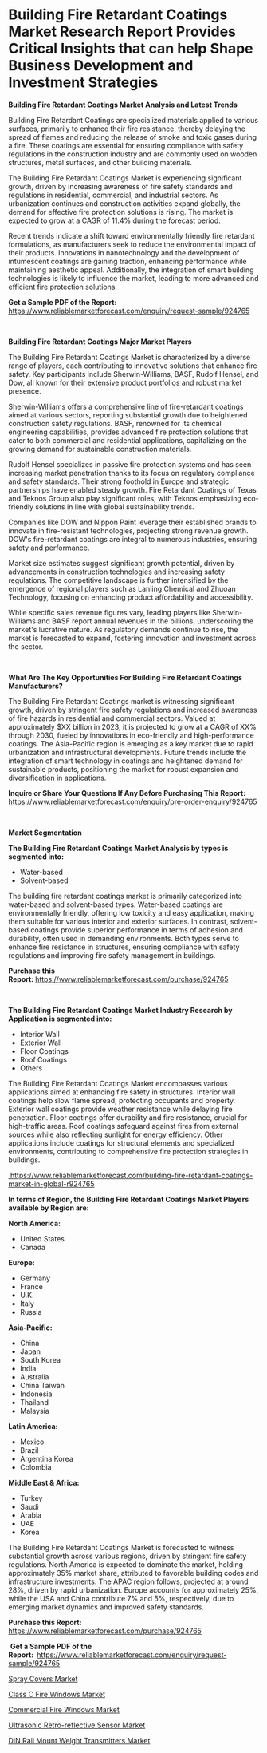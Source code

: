 <p><h1>Building Fire Retardant Coatings Market Research Report Provides Critical Insights that can help Shape Business Development and Investment Strategies</h1></p><p><strong>Building Fire Retardant Coatings Market Analysis and Latest Trends</strong></p>
<p><p>Building Fire Retardant Coatings are specialized materials applied to various surfaces, primarily to enhance their fire resistance, thereby delaying the spread of flames and reducing the release of smoke and toxic gases during a fire. These coatings are essential for ensuring compliance with safety regulations in the construction industry and are commonly used on wooden structures, metal surfaces, and other building materials.</p><p>The Building Fire Retardant Coatings Market is experiencing significant growth, driven by increasing awareness of fire safety standards and regulations in residential, commercial, and industrial sectors. As urbanization continues and construction activities expand globally, the demand for effective fire protection solutions is rising. The market is expected to grow at a CAGR of 11.4% during the forecast period. </p><p>Recent trends indicate a shift toward environmentally friendly fire retardant formulations, as manufacturers seek to reduce the environmental impact of their products. Innovations in nanotechnology and the development of intumescent coatings are gaining traction, enhancing performance while maintaining aesthetic appeal. Additionally, the integration of smart building technologies is likely to influence the market, leading to more advanced and efficient fire protection solutions.</p></p>
<p><strong>Get a Sample PDF of the Report:&nbsp;</strong> <a href="https://www.reliablemarketforecast.com/enquiry/request-sample/924765?utm_campaign=1170&utm_medium=2&utm_source=Github&utm_content=ia&utm_term=01102024&utm_id=building-fire-retardant-coatings">https://www.reliablemarketforecast.com/enquiry/request-sample/924765</a></p>
<p>&nbsp;</p>
<p><strong>Building Fire Retardant Coatings Major Market Players</strong></p>
<p><p>The Building Fire Retardant Coatings Market is characterized by a diverse range of players, each contributing to innovative solutions that enhance fire safety. Key participants include Sherwin-Williams, BASF, Rudolf Hensel, and Dow, all known for their extensive product portfolios and robust market presence.</p><p>Sherwin-Williams offers a comprehensive line of fire-retardant coatings aimed at various sectors, reporting substantial growth due to heightened construction safety regulations. BASF, renowned for its chemical engineering capabilities, provides advanced fire protection solutions that cater to both commercial and residential applications, capitalizing on the growing demand for sustainable construction materials.</p><p>Rudolf Hensel specializes in passive fire protection systems and has seen increasing market penetration thanks to its focus on regulatory compliance and safety standards. Their strong foothold in Europe and strategic partnerships have enabled steady growth. Fire Retardant Coatings of Texas and Teknos Group also play significant roles, with Teknos emphasizing eco-friendly solutions in line with global sustainability trends.</p><p>Companies like DOW and Nippon Paint leverage their established brands to innovate in fire-resistant technologies, projecting strong revenue growth. DOW's fire-retardant coatings are integral to numerous industries, ensuring safety and performance.</p><p>Market size estimates suggest significant growth potential, driven by advancements in construction technologies and increasing safety regulations. The competitive landscape is further intensified by the emergence of regional players such as Lanling Chemical and Zhuoan Technology, focusing on enhancing product affordability and accessibility.</p><p>While specific sales revenue figures vary, leading players like Sherwin-Williams and BASF report annual revenues in the billions, underscoring the market's lucrative nature. As regulatory demands continue to rise, the market is forecasted to expand, fostering innovation and investment across the sector.</p></p>
<p>&nbsp;</p>
<p><strong>What Are The Key Opportunities For Building Fire Retardant Coatings Manufacturers?</strong></p>
<p><p>The Building Fire Retardant Coatings market is witnessing significant growth, driven by stringent fire safety regulations and increased awareness of fire hazards in residential and commercial sectors. Valued at approximately $XX billion in 2023, it is projected to grow at a CAGR of XX% through 2030, fueled by innovations in eco-friendly and high-performance coatings. The Asia-Pacific region is emerging as a key market due to rapid urbanization and infrastructural developments. Future trends include the integration of smart technology in coatings and heightened demand for sustainable products, positioning the market for robust expansion and diversification in applications.</p></p>
<p><strong>Inquire or Share Your Questions If Any Before Purchasing This Report:</strong> <a href="https://www.reliablemarketforecast.com/enquiry/pre-order-enquiry/924765?utm_campaign=1170&utm_medium=2&utm_source=Github&utm_content=ia&utm_term=01102024&utm_id=building-fire-retardant-coatings">https://www.reliablemarketforecast.com/enquiry/pre-order-enquiry/924765</a></p>
<p>&nbsp;</p>
<p><strong>Market Segmentation</strong></p>
<p><strong>The Building Fire Retardant Coatings Market Analysis by types is segmented into:</strong></p>
<p><ul><li>Water-based</li><li>Solvent-based</li></ul></p>
<p><p>The building fire retardant coatings market is primarily categorized into water-based and solvent-based types. Water-based coatings are environmentally friendly, offering low toxicity and easy application, making them suitable for various interior and exterior surfaces. In contrast, solvent-based coatings provide superior performance in terms of adhesion and durability, often used in demanding environments. Both types serve to enhance fire resistance in structures, ensuring compliance with safety regulations and improving fire safety management in buildings.</p></p>
<p><strong>Purchase this Report:&nbsp;</strong><a href="https://www.reliablemarketforecast.com/purchase/924765?utm_campaign=1170&utm_medium=2&utm_source=Github&utm_content=ia&utm_term=01102024&utm_id=building-fire-retardant-coatings">https://www.reliablemarketforecast.com/purchase/924765</a></p>
<p>&nbsp;</p>
<p><strong>The Building Fire Retardant Coatings Market Industry Research by Application is segmented into:</strong></p>
<p><ul><li>Interior Wall</li><li>Exterior Wall</li><li>Floor Coatings</li><li>Roof Coatings</li><li>Others</li></ul></p>
<p><p>The Building Fire Retardant Coatings Market encompasses various applications aimed at enhancing fire safety in structures. Interior wall coatings help slow flame spread, protecting occupants and property. Exterior wall coatings provide weather resistance while delaying fire penetration. Floor coatings offer durability and fire resistance, crucial for high-traffic areas. Roof coatings safeguard against fires from external sources while also reflecting sunlight for energy efficiency. Other applications include coatings for structural elements and specialized environments, contributing to comprehensive fire protection strategies in buildings.</p></p>
<p><a href="https://www.reliablemarketforecast.com/building-fire-retardant-coatings-market-in-global-r924765?utm_campaign=1170&utm_medium=2&utm_source=Github&utm_content=ia&utm_term=01102024&utm_id=building-fire-retardant-coatings">&nbsp;https://www.reliablemarketforecast.com/building-fire-retardant-coatings-market-in-global-r924765</a></p>
<p><strong>In terms of Region, the Building Fire Retardant Coatings Market Players available by Region are:</strong></p>
<p>
    <p> <strong> North America: </strong>
        <ul>
            <li>United States</li>
            <li>Canada</li>
        </ul>
        </p> 
    <p> <strong> Europe: </strong>
        <ul>
            <li>Germany</li>
            <li>France</li>
            <li>U.K.</li>
            <li>Italy</li>
            <li>Russia</li>
        </ul>
        </p> 
    <p> <strong> Asia-Pacific: </strong>
        <ul>
            <li>China</li>
            <li>Japan</li>
            <li>South Korea</li>
            <li>India</li>
            <li>Australia</li>
            <li>China Taiwan</li>
            <li>Indonesia</li>
            <li>Thailand</li>
            <li>Malaysia</li>
        </ul>
        </p> 
    <p> <strong> Latin America: </strong>
        <ul>
            <li>Mexico</li>
            <li>Brazil</li>
            <li>Argentina Korea</li>
            <li>Colombia</li>
        </ul>
        </p> 
    <p> <strong> Middle East & Africa: </strong>
        <ul>
            <li>Turkey</li>
            <li>Saudi</li>
            <li>Arabia</li>
            <li>UAE</li>
            <li>Korea</li>
        </ul>
    </p>
    </p>
<p><p>The Building Fire Retardant Coatings Market is forecasted to witness substantial growth across various regions, driven by stringent fire safety regulations. North America is expected to dominate the market, holding approximately 35% market share, attributed to favorable building codes and infrastructure investments. The APAC region follows, projected at around 28%, driven by rapid urbanization. Europe accounts for approximately 25%, while the USA and China contribute 7% and 5%, respectively, due to emerging market dynamics and improved safety standards.</p></p>
<p><strong>Purchase this Report: </strong><a href="https://www.reliablemarketforecast.com/purchase/924765?utm_campaign=1170&utm_medium=2&utm_source=Github&utm_content=ia&utm_term=01102024&utm_id=building-fire-retardant-coatings">https://www.reliablemarketforecast.com/purchase/924765</a></p>
<p>&nbsp;<strong>Get a Sample PDF of the Report:&nbsp;&nbsp;</strong><a href="https://www.reliablemarketforecast.com/enquiry/request-sample/924765?utm_campaign=1170&utm_medium=2&utm_source=Github&utm_content=ia&utm_term=01102024&utm_id=building-fire-retardant-coatings">https://www.reliablemarketforecast.com/enquiry/request-sample/924765</a></p>
<p><strong></strong></p>
<p><p><a href="https://www.linkedin.com/pulse/role-spray-covers-market-applications-chemicals-fertilizerspharmaceuticalsautomotivebiotechnologyelectrical-c2yke?utm_campaign=1170&utm_medium=2&utm_source=Github&utm_content=ia&utm_term=01102024&utm_id=building-fire-retardant-coatings">Spray Covers Market</a></p><p><a href="https://github.com/eustaciaism/Market-Research-Report-List-1/blob/main/class-c-fire-windows-market.md?utm_campaign=1170&utm_medium=2&utm_source=Github&utm_content=ia&utm_term=01102024&utm_id=building-fire-retardant-coatings">Class C Fire Windows Market</a></p><p><a href="https://github.com/MegiMusaj575/Market-Research-Report-List-1/blob/main/commercial-fire-windows-market.md?utm_campaign=1170&utm_medium=2&utm_source=Github&utm_content=ia&utm_term=01102024&utm_id=building-fire-retardant-coatings">Commercial Fire Windows Market</a></p><p><a href="https://issuu.com/reportprime-2/docs/ultrasonic-retro-reflective-sensor-_0c7842ae13fa2d?utm_campaign=1170&utm_medium=2&utm_source=Github&utm_content=ia&utm_term=01102024&utm_id=building-fire-retardant-coatings">Ultrasonic Retro-reflective Sensor Market</a></p><p><a href="https://issuu.com/reportprime-2/docs/din-rail-mount-weight-transmitters-_a3ed2349c2bfd2?utm_campaign=1170&utm_medium=2&utm_source=Github&utm_content=ia&utm_term=01102024&utm_id=building-fire-retardant-coatings">DIN Rail Mount Weight Transmitters Market</a></p></p>